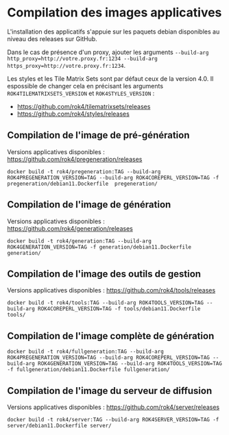 # Compilation des images applicatives

L'installation des applicatifs s'appuie sur les paquets debian disponibles au niveau des releases sur GitHub.

Dans le cas de présence d'un proxy, ajouter les arguments `--build-arg http_proxy=http://votre.proxy.fr:1234 --build-arg https_proxy=http://votre.proxy.fr:1234`.

Les styles et les Tile Matrix Sets sont par défaut ceux de la version 4.0. Il espossible de changer cela en précisant les arguments `ROK4TILEMATRIXSETS_VERSION` et `ROK4STYLES_VERSION` :

* https://github.com/rok4/tilematrixsets/releases
* https://github.com/rok4/styles/releases

## Compilation de l'image de pré-génération

Versions applicatives disponibles : https://github.com/rok4/pregeneration/releases

`docker build -t rok4/pregeneration:TAG --build-arg ROK4PREGENERATION_VERSION=TAG --build-arg ROK4COREPERL_VERSION=TAG -f pregeneration/debian11.Dockerfile  pregeneration/`

## Compilation de l'image de génération

Versions applicatives disponibles : https://github.com/rok4/generation/releases

`docker build -t rok4/generation:TAG --build-arg ROK4GENERATION_VERSION=TAG -f generation/debian11.Dockerfile  generation/`

## Compilation de l'image des outils de gestion

Versions applicatives disponibles : https://github.com/rok4/tools/releases

`docker build -t rok4/tools:TAG --build-arg ROK4TOOLS_VERSION=TAG --build-arg ROK4COREPERL_VERSION=TAG -f tools/debian11.Dockerfile  tools/`

## Compilation de l'image complète de génération

`docker build -t rok4/fullgeneration:TAG --build-arg ROK4PREGENERATION_VERSION=TAG --build-arg ROK4COREPERL_VERSION=TAG --build-arg ROK4GENERATION_VERSION=TAG --build-arg ROK4TOOLS_VERSION=TAG -f fullgeneration/debian11.Dockerfile fullgeneration/`

## Compilation de l'image du serveur de diffusion

Versions applicatives disponibles : https://github.com/rok4/server/releases

`docker build -t rok4/server:TAG --build-arg ROK4SERVER_VERSION=TAG -f server/debian11.Dockerfile server/`
